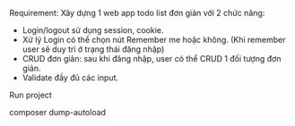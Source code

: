 Requirement:
Xây dựng 1 web app todo list đơn giản với 2 chức năng:
  - Login/logout sử dụng session, cookie.
  - Xử lý Login có thể chọn nút Remember me hoặc không. (Khi remember user sẽ duy trì ở trạng thái đăng nhập)
  - CRUD đơn giản: sau khi đăng nhập, user có thể CRUD 1 đối tượng đơn giản.
  - Validate đầy đủ các input.

Run project

composer dump-autoload
